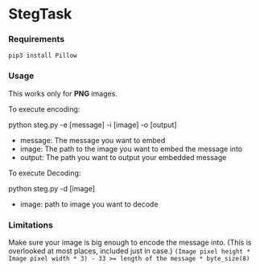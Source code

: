 # StegTask

### Requirements

`
pip3 install Pillow
`

### Usage

This works only for **PNG** images.

To execute encoding:

python steg.py -e [message] -i [image] -o [output]

- message: The message you want to embed
- image: The path to the image you want to embed the message into
- output: The path you want to output your embedded message

To execute Decoding:

python steg.py -d [image]

- image: path to image you want to decode


### Limitations 

Make sure your image is big enough to encode the message into. (This is overlooked at most places, included just in case.)
`
(Image pixel height * Image pixel width * 3) - 33 >= length of the message * byte_size(8)
`
